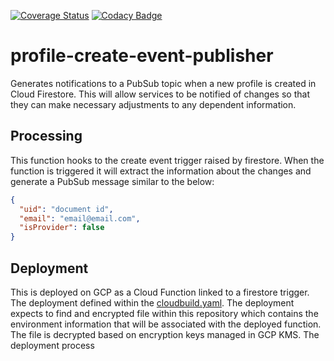 [![Coverage Status](https://coveralls.io/repos/github/bookit-app/profile-create-event-publisher/badge.svg?branch=master)](https://coveralls.io/github/bookit-app/profile-create-event-publisher?branch=master)
[![Codacy Badge](https://api.codacy.com/project/badge/Grade/6e6bae3c039549beb1478dd8d794a6b3)](https://www.codacy.com/gh/bookit-app/profile-create-event-publisher?utm_source=github.com&utm_medium=referral&utm_content=bookit-app/profile-create-event-publisher&utm_campaign=Badge_Grade)

# profile-create-event-publisher

Generates notifications to a PubSub topic when a new profile is created in Cloud Firestore. This will allow services to be notified of changes so that they can make necessary adjustments to any dependent information.

## Processing

This function hooks to the create event trigger raised by firestore. When the function is triggered it will extract the information about the changes and generate a PubSub message similar to the below:

```json
{
  "uid": "document id",
  "email": "email@email.com",
  "isProvider": false
}
```

## Deployment

This is deployed on GCP as a Cloud Function linked to a firestore trigger. The deployment defined within the [cloudbuild.yaml](./cloudbuild.yaml). The deployment expects to find and encrypted file within this repository which contains the environment information that will be associated with the deployed function. The file is decrypted based on encryption keys managed in GCP KMS. The deployment process
